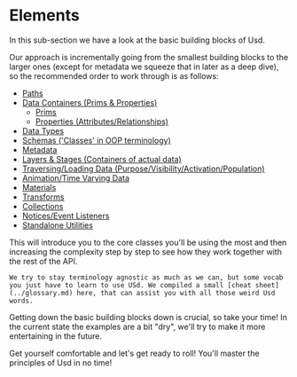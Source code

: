 # Elements
In this sub-section we have a look at the basic building blocks of Usd.

Our approach is incrementally going from the smallest building blocks to the larger ones (except for metadata we squeeze that in later as a deep dive), so the recommended order to work through is as follows:

- [Paths](./path.md)
- [Data Containers (Prims & Properties)](./data_container.md)
    - [Prims](./prim.md)
    - [Properties (Attributes/Relationships)](./property.md)
- [Data Types](./data_type.md)
- [Schemas ('Classes' in OOP terminology)](./schemas.md)
- [Metadata](./metadata.md)
- [Layers & Stages (Containers of actual data)](./layer.md)
- [Traversing/Loading Data (Purpose/Visibility/Activation/Population)](./loading_mechanisms.md)
- [Animation/Time Varying Data](./animation.md)
- [Materials](./materials.md)
- [Transforms](./transform.md)
- [Collections](./collection.md)
- [Notices/Event Listeners](./notice.md)
- [Standalone Utilities](./standalone_utilities.md)

This will introduce you to the core classes you'll be using the most and then increasing the complexity step by step to see how they work together with the rest of the API.

~~~admonish tip title="Vocabulary/Terminology"
We try to stay terminology agnostic as much as we can, but some vocab you just have to learn to use USd. We compiled a small [cheat sheet](../glossary.md) here, that can assist you with all those weird Usd words.
~~~

Getting down the basic building blocks down is crucial, so take your time! In the current state the examples are a bit "dry", we'll try to make it more entertaining in the future.

Get yourself comfortable and let's get ready to roll! You'll master the principles of Usd in no time!